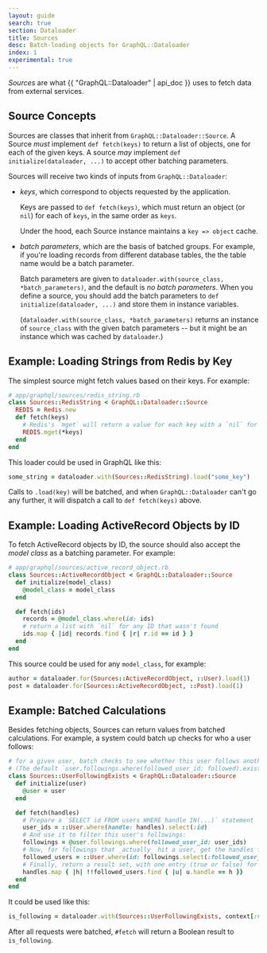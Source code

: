 ```yaml
---
layout: guide
search: true
section: Dataloader
title: Sources
desc: Batch-loading objects for GraphQL::Dataloader
index: 1
experimental: true
---
```


_Sources_ are what {{ "GraphQL::Dataloader" | api_doc }} uses to fetch data from external services.

## Source Concepts

Sources are classes that inherit from `GraphQL::Dataloader::Source`. A Source _must_ implement `def fetch(keys)` to return a list of objects, one for each of the given keys. A source _may_ implement `def initialize(dataloader, ...)` to accept other batching parameters.

Sources will receive two kinds of inputs from `GraphQL::Dataloader`:

- _keys_, which correspond to objects requested by the application.

  Keys are passed to `def fetch(keys)`, which must return an object (or `nil`) for each of `keys`, in the same order as `keys`.

  Under the hood, each Source instance maintains a `key => object` cache.

- _batch parameters_, which are the basis of batched groups. For example, if you're loading records from different database tables, the the table name would be a batch parameter.

  Batch parameters are given to `dataloader.with(source_class, *batch_parameters)`, and the default is _no batch parameters_. When you define a source, you should add the batch parameters to `def initialize(dataloader, ...)` and store them in instance variables.

  (`dataloader.with(source_class, *batch_parameters)` returns an instance of `source_class` with the given batch parameters -- but it might be an instance which was cached by `dataloader`.)


## Example: Loading Strings from Redis by Key

The simplest source might fetch values based on their keys. For example:

```ruby
# app/graphql/sources/redis_string.rb
class Sources::RedisString < GraphQL::Dataloader::Source
  REDIS = Redis.new
  def fetch(keys)
    # Redis's `mget` will return a value for each key with a `nil` for any not-found key.
    REDIS.mget(*keys)
  end
end
```

This loader could be used in GraphQL like this:

```ruby
some_string = dataloader.with(Sources::RedisString).load("some_key")
```

Calls to `.load(key)` will be batched, and when `GraphQL::Dataloader` can't go any further, it will dispatch a call to `def fetch(keys)` above.

## Example: Loading ActiveRecord Objects by ID

To fetch ActiveRecord objects by ID, the source should also accept the _model class_ as a batching parameter. For example:

```ruby
# app/graphql/sources/active_record_object.rb
class Sources::ActiveRecordObject < GraphQL::Dataloader::Source
  def initialize(model_class)
    @model_class = model_class
  end

  def fetch(ids)
    records = @model_class.where(id: ids)
    # return a list with `nil` for any ID that wasn't found
    ids.map { |id| records.find { |r| r.id == id } }
  end
end
```

This source could be used for any `model_class`, for example:

```ruby
author = dataloader.for(Sources::ActiveRecordObject, ::User).load(1)
post = dataloader.for(Sources::ActiveRecordObject, ::Post).load(1)
```

## Example: Batched Calculations

Besides fetching objects, Sources can return values from batched calculations. For example, a system could batch up checks for who a user follows:

```ruby
# for a given user, batch checks to see whether this user follows another user.
# (The default `user.followings.where(followed_user_id: followed).exists?` would cause N+1 queries.)
class Sources::UserFollowingExists < GraphQL::Dataloader::Source
  def initialize(user)
    @user = user
  end

  def fetch(handles)
    # Prepare a `SELECT id FROM users WHERE handle IN(...)` statement
    user_ids = ::User.where(handle: handles).select(:id)
    # And use it to filter this user's followings:
    followings = @user.followings.where(followed_user_id: user_ids)
    # Now, for followings that _actually_ hit a user, get the handles for those users:
    followed_users = ::User.where(id: followings.select(:followed_user_id))
    # Finally, return a result set, with one entry (true or false) for each of the given `handles`
    handles.map { |h| !!followed_users.find { |u| u.handle == h }}
  end
end
```

It could be used like this:

```ruby
is_following = dataloader.with(Sources::UserFollowingExists, context[:viewer]).load(handle)
```

After all requests were batched, `#fetch` will return a Boolean result to `is_following`.
